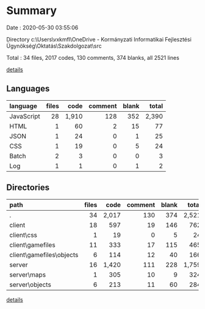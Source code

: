 # Summary

Date : 2020-05-30 03:55:06

Directory c:\Users\vxkmfl\OneDrive - Kormányzati Informatikai Fejlesztési Ügynökség\Oktatás\Szakdolgozat\src

Total : 34 files,  2017 codes, 130 comments, 374 blanks, all 2521 lines

[details](details.md)

## Languages
| language | files | code | comment | blank | total |
| :--- | ---: | ---: | ---: | ---: | ---: |
| JavaScript | 28 | 1,910 | 128 | 352 | 2,390 |
| HTML | 1 | 60 | 2 | 15 | 77 |
| JSON | 1 | 24 | 0 | 1 | 25 |
| CSS | 1 | 19 | 0 | 5 | 24 |
| Batch | 2 | 3 | 0 | 0 | 3 |
| Log | 1 | 1 | 0 | 1 | 2 |

## Directories
| path | files | code | comment | blank | total |
| :--- | ---: | ---: | ---: | ---: | ---: |
| . | 34 | 2,017 | 130 | 374 | 2,521 |
| client | 18 | 597 | 19 | 146 | 762 |
| client\css | 1 | 19 | 0 | 5 | 24 |
| client\gamefiles | 11 | 333 | 17 | 115 | 465 |
| client\gamefiles\objects | 6 | 114 | 12 | 40 | 166 |
| server | 16 | 1,420 | 111 | 228 | 1,759 |
| server\maps | 1 | 305 | 10 | 9 | 324 |
| server\objects | 6 | 213 | 11 | 60 | 284 |

[details](details.md)